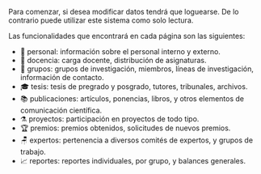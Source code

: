 Para comenzar, si desea modificar datos tendrá que loguearse. De lo contrario puede utilizar este sistema como solo lectura.

Las funcionalidades que encontrará en cada página son las siguientes:

- 👥 personal: información sobre el personal interno y externo.
- 📝 docencia: carga docente, distribución de asignaturas.
- 👥 grupos: grupos de investigación, miembros, líneas de investigación, información de contacto.
- 🎓 tesis: tesis de pregrado y posgrado, tutores, tribunales, archivos.
- 📚 publicaciones: artículos, ponencias, libros, y otros elementos de comunicación científica.
- ⚗️ proyectos: participación en proyectos de todo tipo.
- 🏆 premios: premios obtenidos, solicitudes de nuevos premios.
- 🪑 expertos: pertenencia a diversos comités de expertos, y grupos de trabajo.
- 📈 reportes: reportes individuales, por grupo, y balances generales.
